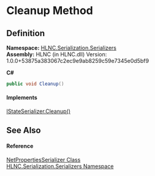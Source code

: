 # Cleanup Method




## Definition
**Namespace:** <a href="N_HLNC_Serialization_Serializers">HLNC.Serialization.Serializers</a>  
**Assembly:** HLNC (in HLNC.dll) Version: 1.0.0+53875a383067c2ec9e9ab8259c59e7345e0d5bf9

**C#**
``` C#
public void Cleanup()
```



#### Implements
<a href="M_HLNC_Serialization_Serializers_IStateSerializer_Cleanup">IStateSerializer.Cleanup()</a>  


## See Also


#### Reference
<a href="T_HLNC_Serialization_Serializers_NetPropertiesSerializer">NetPropertiesSerializer Class</a>  
<a href="N_HLNC_Serialization_Serializers">HLNC.Serialization.Serializers Namespace</a>  
